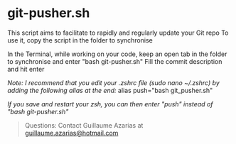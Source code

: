 # git-pusher.sh
This script aims to facilitate to rapidly and regularly update your Git repo
To use it, copy the script in the folder to synchronise

In the Terminal, while working on your code, keep an open tab in the folder to synchronise and enter "bash git-pusher.sh"
Fill the commit description and hit enter

*Note: I recommend that you edit your .zshrc file (sudo nano ~/.zshrc) by adding the following alias at the end:*
alias push="bash git_pusher.sh"

*If you save and restart your zsh, you can then enter "push" instead of "bash git-pusher.sh"*

> Questions:
> Contact Guillaume Azarias at guillaume.azarias@hotmail.com
